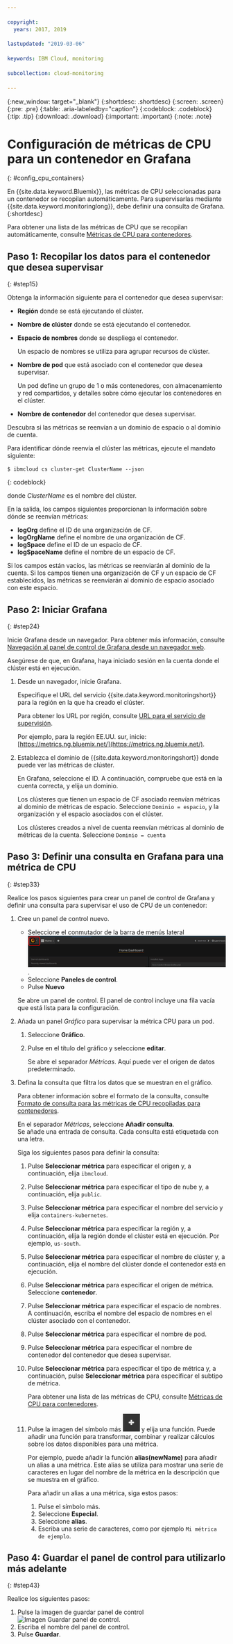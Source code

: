 ```yaml
---

copyright:
  years: 2017, 2019

lastupdated: "2019-03-06"

keywords: IBM Cloud, monitoring

subcollection: cloud-monitoring

---
```


{:new_window: target="_blank"}
{:shortdesc: .shortdesc}
{:screen: .screen}
{:pre: .pre}
{:table: .aria-labeledby="caption"}
{:codeblock: .codeblock}
{:tip: .tip}
{:download: .download}
{:important: .important}
{:note: .note}


# Configuración de métricas de CPU para un contenedor en Grafana
{: #config_cpu_containers}

En {{site.data.keyword.Bluemix}}, las métricas de CPU seleccionadas para un contenedor se recopilan automáticamente. Para supervisarlas mediante {{site.data.keyword.monitoringlong}}, debe definir una consulta de Grafana. 
{:shortdesc}

Para obtener una lista de las métricas de CPU que se recopilan automáticamente, consulte [Métricas de CPU para contenedores](/docs/services/cloud-monitoring/containers/monitoring_containers_ov.html#cpu_metrics_containers).


## Paso 1: Recopilar los datos para el contenedor que desea supervisar
{: #step15}

Obtenga la información siguiente para el contenedor que desea supervisar:

* **Región** donde se está ejecutando el clúster.
* **Nombre de clúster** donde se está ejecutando el contenedor. 	
* **Espacio de nombres** donde se despliega el contenedor. 

    Un espacio de nombres se utiliza para agrupar recursos de clúster.
	
* **Nombre de pod** que está asociado con el contenedor que desea supervisar. 

    Un pod define un grupo de 1 o más contenedores, con almacenamiento y red compartidos, y detalles sobre cómo ejecutar los contenedores en el clúster.
	
* **Nombre de contenedor** del contenedor que desea supervisar.

Descubra si las métricas se reenvían a un dominio de espacio o al dominio de cuenta.

Para identificar dónde reenvía el clúster las métricas, ejecute el mandato siguiente:

```
$ ibmcloud cs cluster-get ClusterName --json
```
{: codeblock}

donde *ClusterName* es el nombre del clúster.

En la salida, los campos siguientes proporcionan la información sobre dónde se reenvían métricas:

* **logOrg** define el ID de una organización de CF.
* **logOrgName** define el nombre de una organización de CF.
* **logSpace** define el ID de un espacio de CF.
* **logSpaceName** define el nombre de un espacio de CF.

Si los campos están vacíos, las métricas se reenviarán al dominio de la cuenta.
Si los campos tienen una organización de CF y un espacio de CF establecidos, las métricas se reenviarán al dominio de espacio asociado con este espacio.

## Paso 2: Iniciar Grafana
{: #step24}

Inicie Grafana desde un navegador. Para obtener más información, consulte [Navegación al panel de control de Grafana desde un navegador web](/docs/services/cloud-monitoring/grafana/navigating_grafana.html#launch_grafana_from_browser).

Asegúrese de que, en Grafana, haya iniciado sesión en la cuenta donde el clúster está en ejecución. 

1. Desde un navegador, inicie Grafana. 

    Especifique el URL del servicio {{site.data.keyword.monitoringshort}} para la región en la que ha creado el clúster. 
    
    Para obtener los URL por región, consulte [URL para el servicio de supervisión](/docs/services/cloud-monitoring/monitoring_ov.html#region).

    Por ejemplo, para la región EE.UU. sur, inicie: [https://metrics.ng.bluemix.net/](https://metrics.ng.bluemix.net/).

2. Establezca el dominio de {{site.data.keyword.monitoringshort}} donde puede ver las métricas de clúster.

    En Grafana, seleccione el ID. A continuación, compruebe que está en la cuenta correcta, y elija un dominio.

    Los clústeres que tienen un espacio de CF asociado reenvían métricas al dominio de métricas de espacio. Seleccione `Dominio = espacio`, y la organización y el espacio asociados con el clúster.

    Los clústeres creados a nivel de cuenta reenvían métricas al dominio de métricas de la cuenta. Seleccione `Dominio = cuenta`




## Paso 3: Definir una consulta en Grafana para una métrica de CPU
{: #step33}

Realice los pasos siguientes para crear un panel de control de Grafana y definir una consulta para supervisar el uso de CPU de un contenedor:

1. Cree un panel de control nuevo.

    * Seleccione el conmutador de la barra de menús lateral ![Barra de menús lateral de Grafana](images/grafana_settings.gif "Barra de menús lateral de Grafana").
    * Seleccione **Paneles de control**.
    * Pulse **Nuevo**

    Se abre un panel de control. El panel de control incluye una fila vacía que está lista para la configuración.

2. Añada un panel *Gráfico* para supervisar la métrica CPU para un pod.

    1. Seleccione **Gráfico**.

    2. Pulse en el título del gráfico y seleccione **editar**.

        Se abre el separador *Métricas*. Aquí puede ver el origen de datos predeterminado.

3. Defina la consulta que filtra los datos que se muestran en el gráfico. 

    Para obtener información sobre el formato de la consulta, consulte [Formato de consulta para las métricas de CPU recopiladas para contenedores](/docs/services/cloud-monitoring/reference/metrics_format_containers.html#cpu_containers).

    En el separador *Métricas*, seleccione **Añadir consulta**. </br>Se añade una entrada de consulta. Cada consulta está etiquetada con una letra.
	
	Siga los siguientes pasos para definir la consulta:
	
    1. Pulse **Seleccionar métrica** para especificar el origen y, a continuación, elija `ibmcloud`.
    
    2. Pulse **Seleccionar métrica** para especificar el tipo de nube y, a continuación, elija `public`.
    
    3. Pulse **Seleccionar métrica** para especificar el nombre del servicio y elija `containers-kubernetes`.
	
    4. Pulse **Seleccionar métrica** para especificar la región y, a continuación, elija la región donde el clúster está en ejecución. Por ejemplo, `us-south`.
    
    5. Pulse **Seleccionar métrica** para especificar el nombre de clúster y, a continuación, elija el nombre del clúster donde el contenedor está en ejecución.
		
	6. Pulse **Seleccionar métrica** para especificar el origen de métrica. Seleccione **contenedor**.
		
	7. Pulse **Seleccionar métrica** para especificar el espacio de nombres. A continuación, escriba el nombre del espacio de nombres en el clúster asociado con el contenedor.
		
	8. Pulse **Seleccionar métrica** para especificar el nombre de pod.
	
	9. Pulse **Seleccionar métrica** para especificar el nombre de contenedor del contenedor que desea supervisar.
	
	10. Pulse **Seleccionar métrica** para especificar el tipo de métrica y, a continuación, pulse **Seleccionar métrica** para especificar el subtipo de métrica.
	
	    Para obtener una lista de las métricas de CPU, consulte [Métricas de CPU para contenedores](/docs/services/cloud-monitoring/containers/monitoring_containers_ov.html#cpu_metrics_containers).
	
	11. Pulse la imagen del símbolo más ![Añadir iconos](images/grafana_plus_image.gif "Imagen del símbolo Más") y elija una función. Puede añadir una función para transformar, combinar y realizar cálculos sobre los datos disponibles para una métrica.

        Por ejemplo, puede añadir la función **alias(newName)** para añadir un alias a una métrica. Este alias se utiliza para mostrar una serie de caracteres en lugar del nombre de la métrica en la descripción que se muestra en el gráfico.

        Para añadir un alias a una métrica, siga estos pasos:

        1. Pulse el símbolo más.
        2. Seleccione **Especial**.
        3. Seleccione **alias**.
        4. Escriba una serie de caracteres, como por ejemplo `Mi métrica de ejemplo`.


## Paso 4: Guardar el panel de control para utilizarlo más adelante
{: #step43}

Realice los siguientes pasos:

1. Pulse la imagen de guardar panel de control ![Imagen Guardar panel de control](images/grafana_save_image.gif "Imagen Guardar panel de control").
2. Escriba el nombre del panel de control.
3. Pulse **Guardar**.

